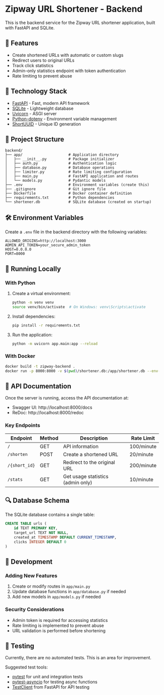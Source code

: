 # Zipway URL Shortener - Backend

This is the backend service for the Zipway URL shortener application, built with FastAPI and SQLite.

## 🚀 Features

- Create shortened URLs with automatic or custom slugs
- Redirect users to original URLs
- Track click statistics
- Admin-only statistics endpoint with token authentication
- Rate limiting to prevent abuse

## 🔧 Technology Stack

- [FastAPI](https://fastapi.tiangolo.com/) - Fast, modern API framework
- [SQLite](https://www.sqlite.org/) - Lightweight database
- [Uvicorn](https://www.uvicorn.org/) - ASGI server
- [Python-dotenv](https://github.com/theskumar/python-dotenv) - Environment variable management
- [ShortUUID](https://github.com/skorokithakis/shortuuid) - Unique ID generation

## 📁 Project Structure

```
backend/
├── app/                     # Application directory
│   ├── __init__.py          # Package initializer
│   ├── auth.py              # Authentication logic
│   ├── database.py          # Database operations
│   ├── limiter.py           # Rate limiting configuration
│   ├── main.py              # FastAPI application and routes
│   └── models.py            # Pydantic models
├── .env                     # Environment variables (create this)
├── .gitignore               # Git ignore file
├── Dockerfile               # Docker container definition
├── requirements.txt         # Python dependencies
└── shortener.db             # SQLite database (created on startup)
```

## 🛠️ Environment Variables

Create a `.env` file in the backend directory with the following variables:

```
ALLOWED_ORIGINS=http://localhost:3000
ADMIN_API_TOKEN=your_secure_admin_token
HOST=0.0.0.0
PORT=8000
```

## 🚀 Running Locally

### With Python

1. Create a virtual environment:
   ```bash
   python -m venv venv
   source venv/bin/activate  # On Windows: venv\Scripts\activate
   ```

2. Install dependencies:
   ```bash
   pip install -r requirements.txt
   ```

3. Run the application:
   ```bash
   python -m uvicorn app.main:app --reload
   ```

### With Docker

```bash
docker build -t zipway-backend .
docker run -p 8000:8000 -v $(pwd)/shortener.db:/app/shortener.db --env-file .env zipway-backend
```

## 📝 API Documentation

Once the server is running, access the API documentation at:
- Swagger UI: http://localhost:8000/docs
- ReDoc: http://localhost:8000/redoc

### Key Endpoints

| Endpoint             | Method | Description                                   | Rate Limit      |
|----------------------|--------|-----------------------------------------------|-----------------|
| `/`                  | GET    | API information                               | 100/minute      |
| `/shorten`           | POST   | Create a shortened URL                        | 20/minute       |
| `/{short_id}`        | GET    | Redirect to the original URL                  | 200/minute      |
| `/stats`             | GET    | Get usage statistics (admin only)             | 10/minute       |

## 🔍 Database Schema

The SQLite database contains a single table:

```sql
CREATE TABLE urls (
    id TEXT PRIMARY KEY,
    target_url TEXT NOT NULL,
    created_at TIMESTAMP DEFAULT CURRENT_TIMESTAMP,
    clicks INTEGER DEFAULT 0
)
```

## 🚧 Development

### Adding New Features

1. Create or modify routes in `app/main.py`
2. Update database functions in `app/database.py` if needed
3. Add new models in `app/models.py` if needed

### Security Considerations

- Admin token is required for accessing statistics
- Rate limiting is implemented to prevent abuse
- URL validation is performed before shortening

## 🧪 Testing

Currently, there are no automated tests. This is an area for improvement.

Suggested test tools:
- [pytest](https://docs.pytest.org/) for unit and integration tests
- [pytest-asyncio](https://github.com/pytest-dev/pytest-asyncio) for testing async functions
- [TestClient](https://fastapi.tiangolo.com/tutorial/testing/) from FastAPI for API testing